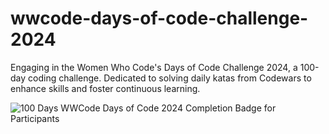 # wwcode-days-of-code-challenge-2024
Engaging in the Women Who Code's Days of Code Challenge 2024, a 100-day coding challenge. Dedicated to solving daily katas from Codewars to enhance skills and foster continuous learning. 

![100 Days WWCode Days of Code 2024 Completion Badge for Participants](https://github.com/arzucaner/wwcode-days-of-code-challenge-2024/assets/108270415/d12c7f7d-b348-429d-be5d-2d142772dea6)
